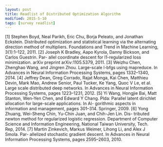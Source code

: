 ```yaml
---
layout: post
title: Readlist of Distributed Optimization Algorithm
modified: 2015-5-10
tags: [survey readlist]
---
```


[1] Stephen Boyd, Neal Parikh, Eric Chu, Borja Peleato, and Jonathan Eckstein. Distributed optimization and statistical learning via the alternating direction method of multipliers. Foundations and Trend in Machine Learning, 3(1):1–122, 2011.
[2] Joseph K Bradley, Aapo Kyrola, Danny Bickson, and Carlos Guestrin. Par- allel coordinate descent for l1-regularized loss minimization. arXiv preprint arXiv:1105.5379, 2011.
[3] Weizhu Chen, Zhenghao Wang, and Jingren Zhou. Large-scale l-bfgs using mapreduce. In Advances in Neural Information Processing Systems, pages 1332–1340, 2014.
[4] Jeffrey Dean, Greg Corrado, Rajat Monga, Kai Chen, Matthieu Devin, Mark Mao, Andrew Senior, Paul Tucker, Ke Yang, Quoc V Le, et al. Large scale distributed deep networks. In Advances in Neural Information Processing Systems, pages 1223–1231, 2012.
[5] Yi Wang, Hongjie Bai, Matt Stanton, Wen-Yen Chen, and Edward Y Chang. Plda: Parallel latent dirichlet allocation for large-scale applications. In Al- gorithmic aspects in information and management, pages 301–314. Springer, 2009.
[6] Yong Zhuang, Wei-Sheng Chin, Yu-Chin Juan, and Chih-Jen Lin. Dis- tributed newton method for regularized logistic regression. Department of Computer Science and Information Engineering, National Taiwan University, Tech. Rep, 2014.
[7] Martin Zinkevich, Markus Weimer, Lihong Li, and Alex J Smola. Par- allelized stochastic gradient descent. In Advances in Neural Information Processing Systems, pages 2595–2603, 2010.